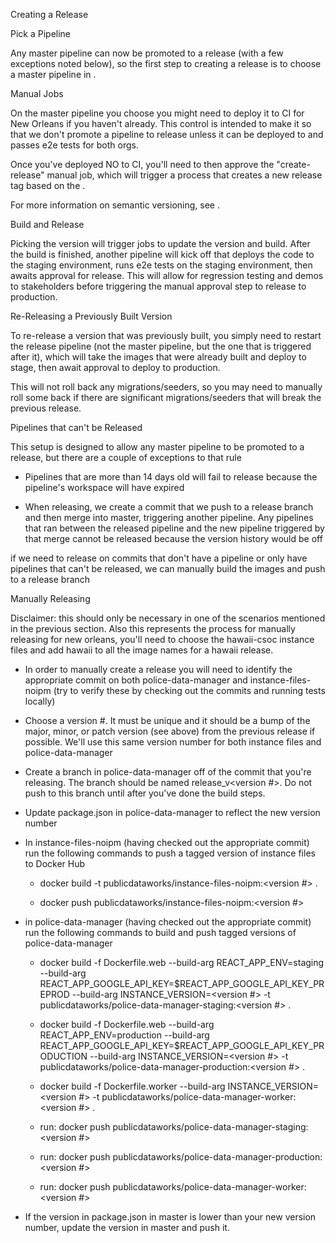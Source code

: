 Creating a Release

Pick a Pipeline

Any master pipeline can now be promoted to a release (with a few
exceptions noted below), so the first step to creating a release is to
choose a master pipeline in .

Manual Jobs

On the master pipeline you choose you might need to deploy it to CI for
New Orleans if you haven't already. This control is intended to make it
so that we don't promote a pipeline to release unless it can be
deployed to and passes e2e tests for both orgs.

Once you've deployed NO to CI, you'll need to then approve the
"create-release" manual job, which will trigger a process that creates
a new release tag based on the .

For more information on semantic versioning, see .

Build and Release

Picking the version will trigger jobs to update the version and build.
After the build is finished, another pipeline will kick off that deploys
the code to the staging environment, runs e2e tests on the staging
environment, then awaits approval for release. This will allow for
regression testing and demos to stakeholders before triggering the
manual approval step to release to production.

Re-Releasing a Previously Built Version

To re-release a version that was previously built, you simply need to
restart the release pipeline (not the master pipeline, but the one that
is triggered after it), which will take the images that were already
built and deploy to stage, then await approval to deploy to production.

This will not roll back any migrations/seeders, so you may need to
manually roll some back if there are significant migrations/seeders that
will break the previous release.

Pipelines that can't be Released

This setup is designed to allow any master pipeline to be promoted to a
release, but there are a couple of exceptions to that rule

-   Pipelines that are more than 14 days old will fail to release
    because the pipeline's workspace will have expired

-   When releasing, we create a commit that we push to a release branch
    and then merge into master, triggering another pipeline. Any
    pipelines that ran between the released pipeline and the new
    pipeline triggered by that merge cannot be released because the
    version history would be off

if we need to release on commits that don't have a pipeline or only
have pipelines that can't be released, we can manually build the images
and push to a release branch

Manually Releasing

Disclaimer: this should only be necessary in one of the scenarios
mentioned in the previous section. Also this represents the process for
manually releasing for new orleans, you'll need to choose the
hawaii-csoc instance files and add hawaii to all the image names for a
hawaii release.

-   In order to manually create a release you will need to identify the
    appropriate commit on both police-data-manager and
    instance-files-noipm (try to verify these by checking out the
    commits and running tests locally)

-   Choose a version #. It must be unique and it should be a bump of the
    major, minor, or patch version (see above) from the previous release
    if possible. We'll use this same version number for both instance
    files and police-data-manager

-   Create a branch in police-data-manager off of the commit that
    you're releasing. The branch should be named release_v<version
    #>. Do not push to this branch until after you've done the build
    steps.

-   Update package.json in police-data-manager to reflect the new
    version number

-   In instance-files-noipm (having checked out the appropriate commit)
    run the following commands to push a tagged version of instance
    files to Docker Hub

    -   docker build -t publicdataworks/instance-files-noipm:<version
        #> .

    -   docker push publicdataworks/instance-files-noipm:<version #>


-   in police-data-manager (having checked out the appropriate commit)
    run the following commands to build and push tagged versions of
    police-data-manager

    -   docker build -f Dockerfile.web --build-arg
        REACT_APP_ENV=staging --build-arg
        REACT_APP_GOOGLE_API_KEY=$REACT_APP_GOOGLE_API_KEY_PREPROD
        --build-arg INSTANCE_VERSION=<version #> -t
        publicdataworks/police-data-manager-staging:<version #> .

    -   docker build -f Dockerfile.web --build-arg
        REACT_APP_ENV=production --build-arg
        REACT_APP_GOOGLE_API_KEY=$REACT_APP_GOOGLE_API_KEY_PRODUCTION
        --build-arg INSTANCE_VERSION=<version #> -t
        publicdataworks/police-data-manager-production:<version #> .

    -   docker build -f Dockerfile.worker --build-arg
        INSTANCE_VERSION=<version #> -t
        publicdataworks/police-data-manager-worker:<version #> .

    -   run: docker push
        publicdataworks/police-data-manager-staging:<version #>

    -   run: docker push
        publicdataworks/police-data-manager-production:<version #>

    -   run: docker push
        publicdataworks/police-data-manager-worker:<version #>


-   If the version in package.json in master is lower than your new
    version number, update the version in master and push it.
